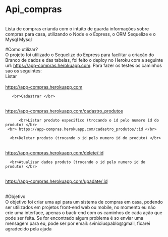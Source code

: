 # Api_compras
 <br>Lista de compras crianda com o intuito de guarda informações sobre compras para casa, utilizando o Node e o Express, o ORM Sequelize e o Mysql Mysql</br>
 
 #Como utilizar?
 <br>O projeto foi utilizado o Sequelize do Express para facilitar a criação do Branco de dados e das tabelas, foi feito o deploy no Heroku com a seguinte url: https://app-compras.herokuapp.com.
    Para fazer os testes os caminhos sao os seguintes:
        <br>Listar </br>
    <br> https://app-compras.herokuapp.com </br>
    
       <br>Cadastrar </br>
   <br> https://app-compras.herokuapp.com/cadastro_produtos </br>
   
          <br>Listar produto especifico (trocando o id pelo numero id do produto) </br>
     <br> https://app-compras.herokuapp.com/cadastro_produtos/:id </br>
     
      <br>Deletar produto (trocando o id pelo numero id do produto) </br>
   <br> https://app-compras.herokuapp.com/delete/:id </br>
   
      <br>Atualizar dados produto (trocando o id pelo numero id do produto) </br>
   <br> https://app-compras.herokuapp.com/upadate/:id </br>
 </br>
 
 #Objetivo
 <br>O objetivo foi criar uma api para um sistema de compras em casa, podendo ser utilizados em projetos front-end web ou mobile, no momento eu não crie uma interface, apenas o back-end com os caminhos de cada ação que pode ser feita.
    Se for encontrado algum problema é so enviar uma mensagem para eu, pode ser por email: sviniciuspablo@gmail, ficarei agradecido pela ajuda</br>
